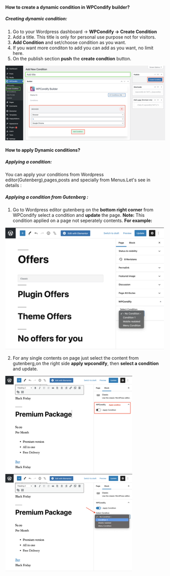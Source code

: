 
#### How to create a  dynamic condition in WPCondify builder?

##### Creating dynamic condition:
1. Go to your Wordpress dashboard → **WPCondify → Create Condition**
2. Add a title. This title is only for personal use purpose not for visitors.
3. **Add Condition** and set/choose condition as you want.
4. If you want more conditon to add you can add as you want, no limit here.
5. On the publish section **push** the **create condtion** button.

<img src="/documentation/image/createcondition.png" alt="userole" width="600"/>

#### How to apply Dynamic conditions?

##### Applying a condition:
You can apply your conditions from Wordpress editor(Gutenberg),pages,posts and specially from Menus.Let's see in details :
##### Applying a condition from Gutenberg :
1. Go to Wordpress editor gutenberg on the **bottom right corner** from WPCondify select a condition and **update** the page. 
**Note:** This condition applied on a page not seperately contents.
**For example:**
<img src="/documentation/image/gutenberg.png" alt="userole" width="500"/>

2. For any single contents on page just select the content from gutenberg,on the right side **apply wpcondify**, then **select a condition** and update.
<img src="/documentation/image/singlecontent1.png" alt="userole" width="400"/>
<img src="/documentation/image/singlecontent2.png" alt="userole" width="400"/>